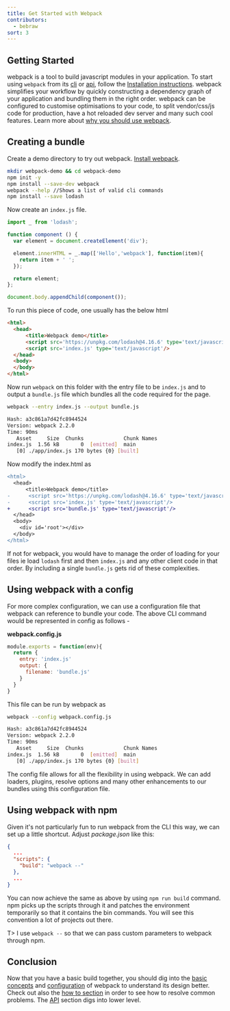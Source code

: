 ```yaml
---
title: Get Started with Webpack
contributors:
  - bebraw
sort: 3
---
```


## Getting Started

webpack is a tool to build javascript modules in your application. To start using `webpack` from its [cli](/api/cli) or [api](/api/node), follow the [Installation instructions](/get-started/install-webpack).
webpack simplifies your workflow by quickly constructing a dependency graph of your application and bundling them in the right order. webpack can be configured to customise optimisations to your code, to split vendor/css/js code for production, have a hot reloaded dev server and many such cool features. Learn more about [why you should use webpack](/get-started/why-webpack).

## Creating a bundle

Create a demo directory to try out webpack. [Install webpack](/get-started/install-webpack).

```bash
mkdir webpack-demo && cd webpack-demo
npm init -y
npm install --save-dev webpack
webpack --help //Shows a list of valid cli commands
npm install --save lodash
```

Now create an `index.js` file.

```javascript
import _ from 'lodash';

function component () {
  var element = document.createElement('div');

  element.innerHTML = _.map(['Hello','webpack'], function(item){
    return item + ' ';
  });

  return element;
};

document.body.appendChild(component());
```

To run this piece of code, one usually has the below html

```html
<html>
  <head>
      <title>Webpack demo</title>
      <script src='https://unpkg.com/lodash@4.16.6' type='text/javascript'/>
      <script src='index.js' type='text/javascript'/> 
  </head>
  <body>
  </body>
</html>
```

Now run `webpack` on this folder with the entry file to be `index.js` and to output a `bundle.js` file which bundles all the code required for the page.

```bash
webpack --entry index.js --output bundle.js

Hash: a3c861a7d42fc8944524
Version: webpack 2.2.0
Time: 90ms
   Asset     Size  Chunks             Chunk Names
index.js  1.56 kB       0  [emitted]  main
   [0] ./app/index.js 170 bytes {0} [built]

```

Now modify the index.html as

```diff
<html>
  <head>
      <title>Webpack demo</title>
-      <script src='https://unpkg.com/lodash@4.16.6' type='text/javascript'/>
-      <script src='index.js' type='text/javascript'/>
+      <script src='bundle.js' type='text/javascript'/>
  </head>
  <body>
    <div id='root'></div>
  </body>
</html>
```

If not for webpack, you would have to manage the order of loading for your files ie load `lodash` first and then `index.js` and any other client code in that order.
By including a single `bundle.js` gets rid of these complexities.

## Using webpack with a config

For more complex configuration, we can use a configuration file that webpack can reference to bundle your code.
The above CLI command would be represented in config as follows -

__webpack.config.js__
```javascript
module.exports = function(env){
  return {
    entry: 'index.js'
    output: {
      filename: 'bundle.js'
    }
  }
}
```

This file can be run by webpack as

```bash
webpack --config webpack.config.js

Hash: a3c861a7d42fc8944524
Version: webpack 2.2.0
Time: 90ms
   Asset     Size  Chunks             Chunk Names
index.js  1.56 kB       0  [emitted]  main
   [0] ./app/index.js 170 bytes {0} [built]

```

The config file allows for all the flexibility in using webpack. We can add loaders, plugins, resolve options and many other enhancements to our bundles using this configuration file.

## Using webpack with npm

Given it's not particularly fun to run webpack from the CLI this way, we can set up a little shortcut. Adjust *package.json* like this:

```json
{
  ...
  "scripts": {
    "build": "webpack --"
  },
  ...
}
```

You can now achieve the same as above by using `npm run build` command. npm picks up the scripts through it and patches the environment temporarily so that it contains the bin commands. You will see this convention a lot of projects out there.

T> I use `webpack --` so that we can pass custom parameters to webpack through npm.

## Conclusion

Now that you have a basic build together, you should dig into the [basic concepts](/concepts) and [configuration](/configuration) of webpack to understand its design better. Check out also the [how to section](/how-to) in order to see how to resolve common problems. The [API](/api) section digs into lower level.

